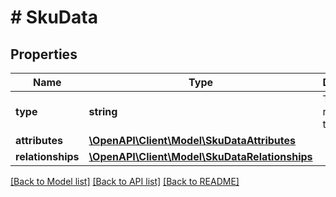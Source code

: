 # # SkuData

## Properties

Name | Type | Description | Notes
------------ | ------------- | ------------- | -------------
**type** | **string** | The resource&#39;s type |
**attributes** | [**\OpenAPI\Client\Model\SkuDataAttributes**](SkuDataAttributes.md) |  |
**relationships** | [**\OpenAPI\Client\Model\SkuDataRelationships**](SkuDataRelationships.md) |  | [optional]

[[Back to Model list]](../../README.md#models) [[Back to API list]](../../README.md#endpoints) [[Back to README]](../../README.md)
